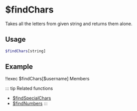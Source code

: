 # $findChars

Takes all the letters from given string and returns them alone.

## Usage

```bash
$findChars[string]
```

## Example

<discord-messages>
	<discord-message :bot="false" role-color="#ffcc9a" author="$Me/mber?">
		!!exec $findChars[$username]
	</discord-message>
	<discord-message :bot="true" role-color="#0099ff" author="Custom Command" avatar="https://media.discordapp.net/avatars/725721249652670555/781224f90c3b841ba5b40678e032f74a.webp">
		Members
	</discord-message>
</discord-messages>

::: tip Related functions
- [$findSpecialChars](../Text/findSpecialChars.md)
- [$findNumbers](../Text/findNumbers.md)
:::

